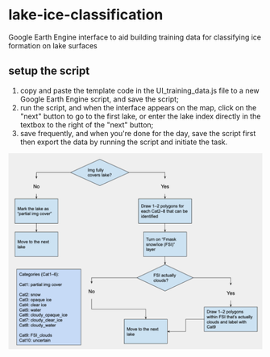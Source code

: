 # lake-ice-classification
Google Earth Engine interface to aid building training data for classifying ice formation on lake surfaces

## setup the script
1. copy and paste the template code in the UI_training_data.js file to a new Google Earth Engine script, and save the script;
2. run the script, and when the interface appears on the map, click on the "next" button to go to the first lake, or enter the lake index directly in the textbox to the right of the "next" button;
3. save frequently, and when you're done for the day, save the script first then export the data by running the script and initiate the task.

![steps to classify lake ice](lake_ice_classification.png)
